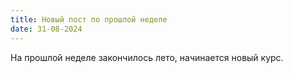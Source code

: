 ```yaml
---
title: Новый пост по прошлой неделе
date: 31-08-2024
---
```

На прошлой неделе закончилось лето, начинается новый курс. 
